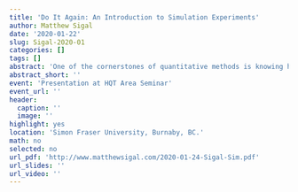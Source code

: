 ```yaml
---
title: 'Do It Again: An Introduction to Simulation Experiments'
author: Matthew Sigal
date: '2020-01-22'
slug: Sigal-2020-01
categories: []
tags: []
abstract: 'One of the cornerstones of quantitative methods is knowing how to program and evaluate Monte Carlo simulation experiments. This area of research focuses on assessing the behaviour of statistical methods, under a variety of ideal and less than ideal circumstances. In this presentation, I intend to introduce the general concept of simulation and describe how it is used in contemporary research. I will then show how such projects are implemented and provide example code (see http://www.matthewsigal.com/2020-01-24-SimExample.R), courtesy of the SimDesign package (Chalmers, 2018) in R.'
abstract_short: ''
event: 'Presentation at HQT Area Seminar'
event_url: ''
header:
  caption: ''
  image: ''
highlight: yes
location: 'Simon Fraser University, Burnaby, BC.'
math: no
selected: no
url_pdf: 'http://www.matthewsigal.com/2020-01-24-Sigal-Sim.pdf'
url_slides: ''
url_video: ''
---
```


